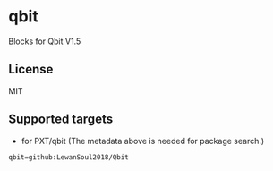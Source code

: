 # qbit

Blocks for Qbit V1.5

## License

MIT

## Supported targets

* for PXT/qbit
(The metadata above is needed for package search.)

```package
qbit=github:LewanSoul2018/Qbit
```

